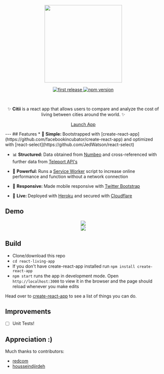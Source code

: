 <div align="center">
<p>
<img src="https://github.com/djirdehh/react-living-app/blob/master/src/citii_logo.png" width="250"/>
</p>

<p>
<a href="">
  <img alt="first release" src="https://img.shields.io/badge/release-v1.0-brightgreen.svg" />
</a>

<a href="https://www.npmjs.com/package/npm">
  <img alt="npm version" src="https://img.shields.io/npm/v/npm.svg" />
</a>
</p>

<br />

<p>✨ <strong>Citii</strong> is a react app that allows users to compare and analyze the cost of living between cities around   the world. ✨</p>

<p><a href="https://www.citii.io" class="btn btn-primary btn-md">Launch App</a></p>
</div>
---
## Features
* 🔩 <strong>Simple: </strong>Bootstrapped with [create-react-app](https://github.com/facebookincubator/create-react-app) and optimized with [react-select](https://github.com/JedWatson/react-select)

* 📊 <strong>Structured: </strong> Data obtained from [Numbeo](https://www.numbeo.com/cost-of-living/) and cross-referenced with further data from [Teleport API's](https://developers.teleport.org/api/)

* 💪 <strong>Powerful: </strong> Runs a [Service Worker](https://github.com/w3c/ServiceWorker) script to increase online performance and function without a network connection

* 📱 <strong>Responsive: </strong> Made mobile responsive with [Twitter Bootstrap](http://getbootstrap.com/)

* 🎉 <strong>Live: </strong> Deployed with [Heroku](https://blog.heroku.com/deploying-react-with-zero-configuration) and secured with [Cloudflare](https://www.cloudflare.com/)

## Demo
<div align="center">
  <img src="http://i.imgur.com/aAySZfT.png"/>
</div>

<div align="center">
  <img src="http://i.imgur.com/stQTJlA.png"/>
</div>

## Build
* Clone/download this repo
* `cd react-living-app`
* If you don't have create-react-app installed run `npm install create-react-app`
* `npm start` runs the app in development mode. Open `http://localhost:3000` to view it in the browser and the page should reload whenever you make edits

<p>
Head over to <a href="https://github.com/facebookincubator/create-react-app">create-react-app</a> to see a list of things you can do.
</p>

## Improvements
- [ ] Unit Tests!

## Appreciation :)
Much thanks to contributors:
* [redcom](https://github.com/redcom)
* [housseindjirdeh](https://github.com/housseindjirdeh)
